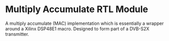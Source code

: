 # Multiply Accumulate RTL Module

A multiply accumulate (MAC) implementation which is essentially a wrapper around a Xilinx DSP48E1 macro.  Designed to form part of a DVB-S2X transmitter.